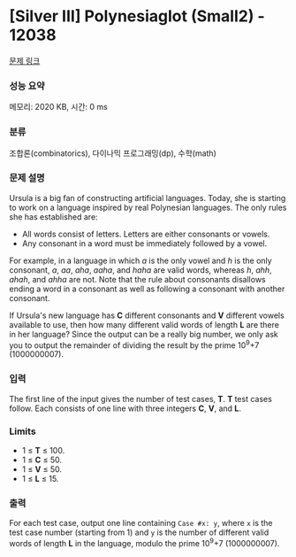 # [Silver III] Polynesiaglot (Small2) - 12038 

[문제 링크](https://www.acmicpc.net/problem/12038) 

### 성능 요약

메모리: 2020 KB, 시간: 0 ms

### 분류

조합론(combinatorics), 다이나믹 프로그래밍(dp), 수학(math)

### 문제 설명

<p>Ursula is a big fan of constructing artificial languages. Today, she is starting to work on a language inspired by real Polynesian languages. The only rules she has established are:</p>

<ul>
	<li>All words consist of letters. Letters are either consonants or vowels.</li>
	<li>Any consonant in a word must be immediately followed by a vowel.</li>
</ul>

<p>For example, in a language in which <em>a</em> is the only vowel and <em>h</em> is the only consonant, <em>a</em>, <em>aa</em>, <em>aha</em>, <em>aaha</em>, and <em>haha</em> are valid words, whereas <em>h</em>, <em>ahh</em>, <em>ahah</em>, and <em>ahha</em> are not. Note that the rule about consonants disallows ending a word in a consonant as well as following a consonant with another consonant.</p>

<p>If Ursula's new language has <strong>C</strong> different consonants and <strong>V</strong> different vowels available to use, then how many different valid words of length <strong>L</strong> are there in her language? Since the output can be a really big number, we only ask you to output the remainder of dividing the result by the prime 10<sup>9</sup>+7 (1000000007).</p>

### 입력 

 <p>The first line of the input gives the number of test cases, <strong>T</strong>. <strong>T</strong> test cases follow. Each consists of one line with three integers <strong>C</strong>, <strong>V</strong>, and <strong>L</strong>.</p>

<h3>Limits</h3>

<ul>
	<li>1 ≤ <strong>T</strong> ≤ 100.</li>
	<li>1 ≤ <strong>C</strong> ≤ 50.</li>
	<li>1 ≤ <strong>V</strong> ≤ 50.</li>
	<li>1 ≤ <strong>L</strong> ≤ 15.</li>
</ul>

### 출력 

 <p>For each test case, output one line containing <code>Case #x: y</code>, where <code>x</code> is the test case number (starting from 1) and <code>y</code> is the number of different valid words of length <strong>L</strong> in the language, modulo the prime 10<sup>9</sup>+7 (1000000007).</p>

